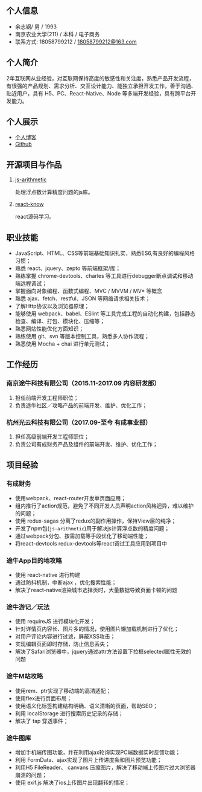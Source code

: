 ## 个人信息
- 余志钢/ 男 / 1993
- 南京农业大学(211) / 本科 / 电子商务
- 联系方式: 18058799212 / 18058799212@163.com

## 个人简介
2年互联网从业经验，对互联网保持高度的敏感性和关注度，熟悉产品开发流程，有很强的产品规划、需求分析、交互设计能力、能独立承担开发工作，善于沟通、贴近用户，具有 H5、PC、React-Native、Node 等多端开发经验，具有跨平台开发能力。

## 个人展示
- [个人博客](http://www.cnblogs.com/yzg1/)
- [Github](https://github.com/bigdots)

## 开源项目与作品
1. [js-arithmetic](https://github.com/bigdots/js-arithmetic) 

	处理浮点数计算精度问题的js库。

2. [react-know](https://github.com/bigdots/react-know ) 

	react源码学习。

## 职业技能
- JavaScript、HTML、CSS等前端基础知识扎实，熟悉ES6,有良好的编程风格习惯；
- 熟悉 react、jquery、zepto 等前端框架/库；
- 熟练掌握 chrome-devtools、charles 等工具进行debugger断点调试和移动端远程调试；
- 掌握面向对象编程、函数式编程、MVC / MVVM / MV* 等概念
- 熟悉 ajax、fetch、restful、JSON 等网络请求相关技术；
- 了解Http协议以及浏览器原理；
- 能够使用 webpack、babel、ESlint 等工具完成工程的自动化构建，包括静态检查、编译、打包、模块化、压缩等；
- 熟悉网站性能优化方面知识；
- 熟练使用 git、svn 等版本控制工具，熟悉多人协作流程；
- 熟悉使用 Mocha + chai 进行单元测试；

## 工作经历
### 南京途牛科技有限公司（2015.11-2017.09 内容研发部）
1. 担任前端开发工程师职位；
2. 负责途牛社区／攻略产品的前端开发、维护、优化工作；


### 杭州光云科技有限公司（2017.09-至今  有成事业部）
1. 担任高级前端开发工程师职位；
3. 负责公司有成财务产品及组件的前端开发、维护、优化工作；

## 项目经验

### 有成财务
- 使用webpack、react-router开发单页面应用；
- 组内推行了action规范，避免了不同开发人员声明action风格迥异，难以维护的问题；
- 使用 redux-sagas 分离了redux的副作用操作，保持View层的纯净；
- 开发了npm包(`js-arithmetic`)用于解决js计算浮点数的精度问题；
- 通过webpack分包、按需加载等手段优化了移动端性能；
- 将react-devtools redux-devtools等react调试工具应用到项目中

### 途牛App目的地攻略
- 使用 react-native 进行构建
- 通过防抖机制，中断ajax ，优化搜索性能；
- 解决了react-native渲染城市选择页时，大量数据导致页面卡顿的问题

### 途牛游记／玩法
- 使用 requireJS 进行模块化开发；
- 针对详情页内容长、图片多的情况，使用图片懒加载机制进行了优化；
- 对用户评论内容进行过滤，屏蔽XSS攻击；
- 实现编辑页面即时存储，防止信息丢失；
- 解决了Safari浏览器中，jquery通过attr方法设置下拉框selected属性无效的问题

### 途牛M站攻略
- 使用rem、ptr实现了移动端的高清适配；
- 使用flex进行页面布局；
- 使用语义化标签构建结构明确、语义清晰的页面，帮助SEO；
- 利用 localStorage 进行搜索历史记录的存储；
- 解决了 tap 穿透事件；

### 途牛图库
- 增加手机端传图功能，并在利用ajax轮询实现PC端数据实时反馈功能；
- 利用 FormData、ajax实现了图片上传进度条和图片预览功能；
- 利用H5 FileReader、 canvans 压缩图片，解决了移动端上传图片过大浏览器崩溃的问题；
- 使用 exif.js 解决了ios上传图片出现翻转的情况；
